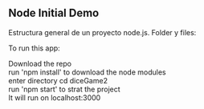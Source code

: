 

## Node Initial Demo


Estructura general de un proyecto node.js. Folder y files:

To run this app:

Download the repo <br/>
run 'npm install' to download the node modules <br/>
enter directory cd diceGame2 <br/>
run 'npm start' to strat the project<br/>
It will run on localhost:3000<br/>

